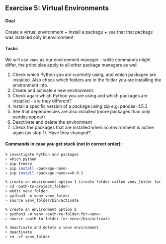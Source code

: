 ## Exercise 5: Virtual Environments

#### Goal

Create a virtual environment + install a package + see that that package was installed only in environment

#### Tasks

We will use `venv` as our environment manager - while commands might differ, the principles apply to all other package managers as well.

1. Check which Python you are currently using, and which packages are installed. Also check which folders are in the folder you are installing the environment into.
3. Create and activate a new environment.
4. Check again which Python you are using and which packages are installed - are they different?
5. Install a specific version of a package using pip e.g. pandas=1.5.3
6. See that dependencies are also installed (more packages than only pandas appear)
7. Deactivate and delete the environment
8. Check the packages that are installed when no environment is active again (as step 1). Have they changed?


#### Commands in case you get stuck (not in correct order):

```bash
% investigate Python and packages
> which python
> pip freeze
> pip install <package-name>
> pip install <package-name>==0.0.1

% create an environment option 1 (create folder called venv_folder for files related to virtual environment, feel free to change the name)
> cd <path-to-project_folder>
> mkdir venv_folder
> python3 -m venv venv_folder
> source venv_folder/bin/activate

% create an environment option 2
> python3 -m venv <path-to-folder-for-venv>
> source <path-to-folder-for-venv>/bin/activate

% deactivate and delete a venv environment
> deactivate
> rm -rf venv_folder
```
